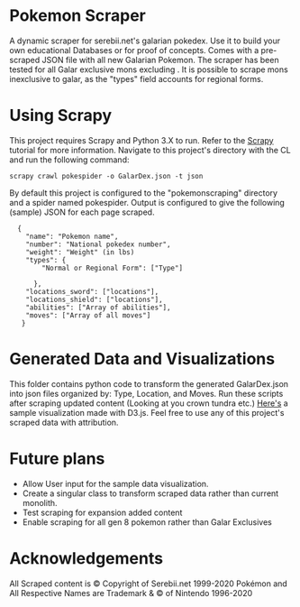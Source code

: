 # Pokemon Scraper
  A dynamic scraper for serebii.net's galarian pokedex. 
  Use it to build your own educational Databases or
  for proof of concepts.
  Comes with a pre-scraped JSON file with all new Galarian Pokemon. 
  The scraper has been tested for all Galar exclusive mons excluding
  . It is possible to scrape mons inexclusive to galar, as the "types" field accounts for regional forms. 

# Using Scrapy
  This project requires Scrapy and Python 3.X to run.
  Refer to the [Scrapy](https://docs.scrapy.org/en/latest/intro/tutorial.html) 
  tutorial for more information.
  Navigate to this project's directory with the CL and 
  run the following command:
```
scrapy crawl pokespider -o GalarDex.json -t json
```
  By default this project is configured to the "pokemonscraping" 
  directory and a spider named pokespider.
  Output is configured to give the 
  following (sample) JSON for each page scraped.


```
  {
    "name": "Pokemon name",
    "number": "National pokedex number",
    "weight": "Weight" (in lbs)
    "types": {
        "Normal or Regional Form": ["Type"]

      },
    "locations_sword": ["locations"],
    "locations_shield": ["locations"],
    "abilities": ["Array of abilities"],
    "moves": ["Array of all moves"]
   }
```
# Generated Data and Visualizations
  This folder contains python code to transform the generated GalarDex.json into json files
  organized by: Type, Location, and Moves.
  Run these scripts after scraping updated content (Looking at you crown tundra etc.)
  [Here's](https://keagent.github.io/PokemonScraper/) a sample visualization made with D3.js. 
  Feel free to use any of this project's scraped data with attribution. 

# Future plans
* Allow User input for the sample data visualization.
* Create a singular class to transform scraped data rather than current monolith.
* Test scraping for expansion added content
* Enable scraping for all gen 8 pokemon rather than Galar Exclusives

# Acknowledgements
All Scraped content is © Copyright of Serebii.net 1999-2020
Pokémon and All Respective Names are Trademark & © of Nintendo 1996-2020